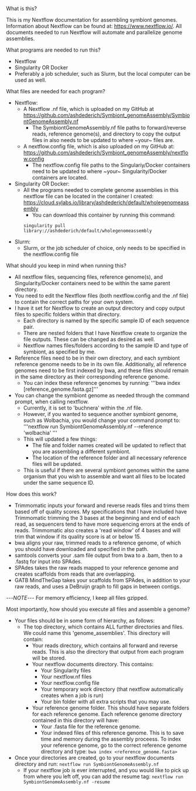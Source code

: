 What is this?

This is my Nextflow documentation for assembling symbiont genomes. Information about Nextflow can be found at: https://www.nextflow.io/. All documents needed to run Nextflow will automate and parallelize genome assemblies.

What programs are needed to run this?
- Nextflow
- Singularity OR Docker
- Preferably a job scheduler, such as Slurm, but the local computer can be used as well.

What files are needed for each program?
- Nextflow:
    * A Nextflow .nf file, which is uploaded on my GitHub at https://github.com/ashdederich/Symbiont_genomeAssembly/SymbiontGenomeAssembly.nf
        - The SymbiontGenomeAssembly.nf file paths to forward/reverse reads, reference genome(s), and directory to copy the output files in also needs to be updated to where ~your~ files are.
    * A nextflow.config file, which is also uploaded on my GitHub at: https://github.com/ashdederich/Symbiont_genomeAssembly/nextflow.config
        - The nextflow.config file paths to the Singulariy/Docker containers need to be updated to where ~your~ Singularity/Docker containers are located.
- Singularity OR Docker:
    * All the programs needed to complete genome assemblies in this nextflow file can be located in the container I created: https://cloud.sylabs.io/library/ashdederich/default/wholegenomeassembly
        - You can download this container by running this command: 
        ```
        singularity pull library://ashdederich/default/wholegenomeassembly
        ```
- Slurm:
    * Slurm, or the job scheduler of choice, only needs to be specified in the nextflow.config file


What should you keep in mind when running this?
- All nextflow files, sequencing files, reference genome(s), and Singularity/Docker containers need to be within the same parent directory.
- You need to edit the Nextflow files (both nextflow.config and the .nf file) to contain the correct paths for your own system.
- I have it set for Nextflow to create an output directory and copy output files to specific folders within that directory.
    * Each directory is named by the specific sample ID of each sequence pair.
    * There are nested folders that I have Nextflow create to organize the file outputs. These can be changed as desired as well.
    * Nextflow names files/folders according to the sample ID and type of symbiont, as specified by me.
- Reference files need to be in their own directory, and each symbiont reference genome needs to be in its own file. Additionally, all reference genomes need to be first indexed by bwa, and these files should remain in the same directory as their corresponding reference genome.
    * You can index these reference genomes by running: '''bwa index [reference_genome.fasta.gz]'''
- You can change the symbiont genome as needed through the command prompt, when calling nextflow.
    * Currently, it is set to 'buchnera' within the .nf file. 
    * However, if you wanted to sequence another symbiont genome, such as Wolbachia, you would change your command prompt to: '''nextflow run SymbiontGenomeAssembly.nf --reference 'wolbachia' '''
    * This will updated a few things:
        - The file and folder names created will be updated to reflect that you are assembling a different symbiont.
        - The location of the reference folder and all necessary reference files will be updated.
    * This is useful if there are several symbiont genomes within the same organism that you wish to assemble and want all files to be located under the same sequence ID.

How does this work?
- Trimmomatic inputs your forward and reverse reads files and trims them based off of quality scores. My specifications that I have included have Trimmomatic trimming the 3 bases at the beginning and end of each read, as sequencers tend to have more sequencing errors at the ends of reads. Trimmomatic also creates a 'read window' of 4 bases and will trim that window if its quality score is at or below 15.
- bwa aligns your raw, trimmed reads to a reference genome, of which you should have downloaded and specified in the path. 
- samtools converts your .sam file output from bwa to a .bam, then to a .fastq for input into SPAdes.
- SPAdes takes the raw reads mapped to your reference genome and creates scaffolds from reads that are overlapping.
- GATB MindTheGap takes your scaffolds from SPAdes, in addition to your raw reads, and uses a DeBruijn graph to fill gaps in between contigs.

---*NOTE*--- For memory efficiency, I keep all files gzipped.

Most importantly, how should you execute all files and assemble a genome?
- Your files should be in some form of hierarchy, as follows:
    * The top directory, which contains ALL further directories and files. We could name this 'genome_assemblies'. This directory will contain:
        - Your reads directory, which contains all forward and reverse reads. This is also the directory that output from each program will be stored.
        - Your nextflow documents directory. This contains:
            * Your Singularity files
            * Your nextflow.nf files
            * Your nextflow.config file
            * Your temporary work directory (that nextflow automatically creates when a job is run)
            * Your bin folder with all extra scripts that you may use.
        - Your reference genome folder. This should have separate folders for each reference genome. Each reference genome directory contained in this directory will have:
            * Your .fasta file for the reference genome.
            * Your indexed files of this reference genome. This is to save time and memory during the assembly proceess. To index your reference genome, go to the correct reference genome directory and type: ```bwa index <reference_genome.fasta>```
- Once your directories are created, go to your nextflow documents directory and run: ```nextflow run SymbiontGenomeAssembly.nf```
    * If your nextflow job is ever interrupted, and you would like to pick up from where you left off, you can add the resume tag: ```nextflow run SymbiontGenomeAssembly.nf -resume```

